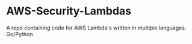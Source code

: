 # AWS-Security-Lambdas
A repo containing code for AWS Lambda's written in multiple languages. Go/Python
